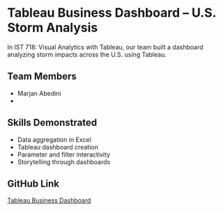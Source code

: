 # Tableau Business Dashboard – U.S. Storm Analysis

In IST 718: Visual Analytics with Tableau, our team built a dashboard analyzing storm impacts across the U.S. using Tableau.

## Team Members
- Marjan Abedini
- 

## Skills Demonstrated
- Data aggregation in Excel
- Tableau dashboard creation
- Parameter and filter interactivity
- Storytelling through dashboards

## GitHub Link
[Tableau Business Dashboard](https://github.com/andia941394/Portfolio-2025/tree/main/Project%20Folders/Tableau-Business-Dashboard)
